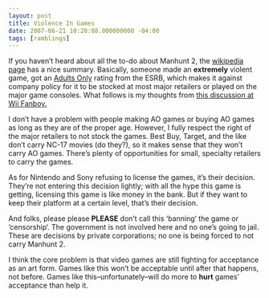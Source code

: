 ```yaml
---
layout: post
title: Violence In Games
date: 2007-06-21 10:20:08.000000000 -04:00
tags: [ramblings]
---
```

<p>If you haven’t heard about all the to-do about Manhunt 2, the <a href="http://en.wikipedia.org/wiki/Manhunt_2">wikipedia page</a> has a nice summary. Basically, someone made an <strong>extremely</strong> violent game, got an <a href="http://en.wikipedia.org/wiki/Entertainment_Software_Rating_Board#Current">Adults Only</a> rating from the <span class="caps">ESRB</span>, which makes it against company policy for it to be stocked at most major retailers or played on the major game consoles. What follows is my thoughts from <a href="http://www.nintendowiifanboy.com/2007/06/21/wii-warm-up-if-gamers-are-aging-should-ao-games-be-okay/">this discussion at Wii Fanboy.</a></p>

<p>I don’t have a problem with people making AO games or buying AO games as long as they are of the proper age. However, I fully respect the right of the major retailers to not stock the games. Best Buy, Target, and the like don’t carry NC-17 movies (do they?), so it makes sense that they won’t carry AO games. There’s plenty of opportunities for small, specialty retailers to carry the games.</p>

<p>As for Nintendo and Sony refusing to license the games, it’s their decision. They’re not entering this decision lightly; with all the hype this game is getting, licensing this game is like money in the bank. But if they want to keep their platform at a certain level, that’s their decision.</p>

<p>And folks, please please <strong><span class="caps">PLEASE</span></strong> don’t call this ‘banning‘ the game or ‘censorship‘. The government is not involved here and no one’s going to jail. These are decisions by private corporations; no one is being forced to not carry Manhunt 2.</p>

<p>I think the core problem is that video games are still fighting for acceptance as an art form. Games like this won’t be acceptable until after that happens, not before. Games like this–unfortunately–will do more to <strong>hurt</strong> games’ acceptance than help it.</p>
